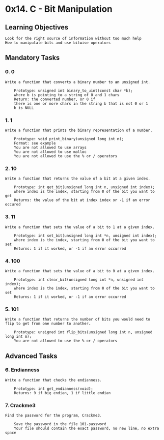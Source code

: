 # 0x14. C - Bit Manipulation

## Learning Objectives


    Look for the right source of information without too much help
    How to manipulate bits and use bitwise operators

## Mandatory Tasks

### 0. 0

	Write a function that converts a binary number to an unsigned int.  

	    Prototype: unsigned int binary_to_uint(const char *b);
	    where b is pointing to a string of 0 and 1 chars
	    Return: the converted number, or 0 if
		there is one or more chars in the string b that is not 0 or 1
		b is NULL

### 1. 1

	Write a function that prints the binary representation of a number.

	    Prototype: void print_binary(unsigned long int n);
	    Format: see example
	    You are not allowed to use arrays
	    You are not allowed to use malloc
	    You are not allowed to use the % or / operators

### 2. 10

	Write a function that returns the value of a bit at a given index.

	    Prototype: int get_bit(unsigned long int n, unsigned int index);
	    where index is the index, starting from 0 of the bit you want to get
	    Returns: the value of the bit at index index or -1 if an error occured

### 3. 11

	Write a function that sets the value of a bit to 1 at a given index.

	    Prototype: int set_bit(unsigned long int *n, unsigned int index);
	    where index is the index, starting from 0 of the bit you want to set
	    Returns: 1 if it worked, or -1 if an error occurred

### 4. 100

	Write a function that sets the value of a bit to 0 at a given index.

	    Prototype: int clear_bit(unsigned long int *n, unsigned int index);
	    where index is the index, starting from 0 of the bit you want to set
	    Returns: 1 if it worked, or -1 if an error occurred

### 5. 101

	Write a function that returns the number of bits you would need to flip to get from one number to another.

	    Prototype: unsigned int flip_bits(unsigned long int n, unsigned long int m);
	    You are not allowed to use the % or / operators

## Advanced Tasks

### 6. Endianness

	Write a function that checks the endianness.

	    Prototype: int get_endianness(void);
	    Returns: 0 if big endian, 1 if little endian

### 7. Crackme3

	Find the password for the program, Crackme3.

	    Save the password in the file 101-password
	    Your file should contain the exact password, no new line, no extra space


